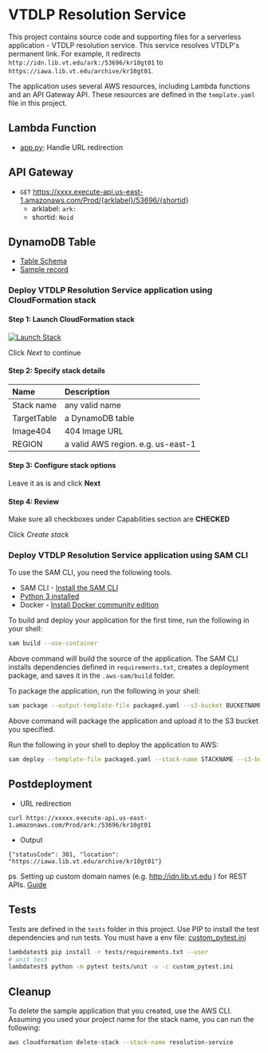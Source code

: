 # VTDLP Resolution Service

This project contains source code and supporting files for a serverless application - VTDLP resolution service. This service resolves VTDLP's permanent link. For example, it redirects ```http://idn.lib.vt.edu/ark:/53696/kr10gt01``` to ```https://iawa.lib.vt.edu/archive/kr10gt01```.

The application uses several AWS resources, including Lambda functions and an API Gateway API. These resources are defined in the `template.yaml` file in this project.

## Lambda Function
* [app.py](apps/app.py): Handle URL redirection

## API Gateway
* ```GET``` https://xxxx.execute-api.us-east-1.amazonaws.com/Prod/{arklabel}/53696/{shortid}
	* arklabel: ```ark:```
	* shortid: ```Noid```

## DynamoDB Table
* [Table Schema](example/table_schema.json)
* [Sample record](example/record.json)


### Deploy VTDLP Resolution Service application using CloudFormation stack
#### Step 1: Launch CloudFormation stack
[![Launch Stack](https://cdn.rawgit.com/buildkite/cloudformation-launch-stack-button-svg/master/launch-stack.svg)](https://console.aws.amazon.com/cloudformation/home?region=us-east-1#/stacks/new?&templateURL=https://vtdlp-dev-cf.s3.amazonaws.com/d5971749727830b0eef776373241e286.template)

Click *Next* to continue

#### Step 2: Specify stack details

| Name | Description |
|:---  |:------------|
| Stack name | any valid name |
| TargetTable | a DynamoDB table |
| Image404 | 404 Image URL |
| REGION | a valid AWS region. e.g. us-east-1  |

#### Step 3: Configure stack options
Leave it as is and click **Next**

#### Step 4: Review
Make sure all checkboxes under Capabilities section are **CHECKED**

Click *Create stack*

### Deploy VTDLP Resolution Service application using SAM CLI

To use the SAM CLI, you need the following tools.

* SAM CLI - [Install the SAM CLI](https://docs.aws.amazon.com/serverless-application-model/latest/developerguide/serverless-sam-cli-install.html)
* [Python 3 installed](https://www.python.org/downloads/)
* Docker - [Install Docker community edition](https://hub.docker.com/search/?type=edition&offering=community)

To build and deploy your application for the first time, run the following in your shell:

```bash
sam build --use-container
```

Above command will build the source of the application. The SAM CLI installs dependencies defined in `requirements.txt`, creates a deployment package, and saves it in the `.aws-sam/build` folder.

To package the application, run the following in your shell:
```bash
sam package --output-template-file packaged.yaml --s3-bucket BUCKETNAME
```
Above command will package the application and upload it to the S3 bucket you specified.

Run the following in your shell to deploy the application to AWS:
```bash
sam deploy --template-file packaged.yaml --stack-name STACKNAME --s3-bucket BUCKETNAME --parameter-overrides 'TargetTableName=resolutiontable Region=us-east-1 Image404=https://images/404.jpg' --capabilities CAPABILITY_IAM CAPABILITY_NAMED_IAM --region us-east-1
```

## Postdeployment
* URL redirection
```
curl https://xxxxx.execute-api.us-east-1.amazonaws.com/Prod/ark:/53696/kr10gt01
```
* Output
```
{"statusCode": 301, "location": "https://iawa.lib.vt.edu/archive/kr10gt01"}
```

ps. Setting up custom domain names (e.g. http://idn.lib.vt.edu ) for REST APIs. [Guide](https://docs.aws.amazon.com/apigateway/latest/developerguide/how-to-custom-domains.html)

## Tests

Tests are defined in the `tests` folder in this project. Use PIP to install the test dependencies and run tests. You must have a env file: [custom_pytest.ini](custom_pytest.ini)

```bash
lambdatest$ pip install -r tests/requirements.txt --user
# unit test
lambdatest$ python -m pytest tests/unit -v -c custom_pytest.ini
```

## Cleanup

To delete the sample application that you created, use the AWS CLI. Assuming you used your project name for the stack name, you can run the following:

```bash
aws cloudformation delete-stack --stack-name resolution-service
```
